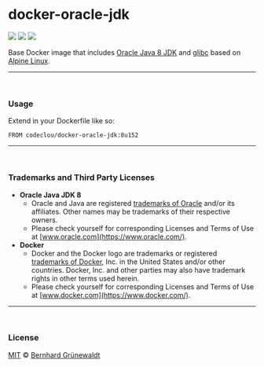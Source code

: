 # docker-oracle-jdk

[![](https://codeclou.github.io/doc/badges/generated/docker-image-size-250.svg?v2)](https://hub.docker.com/r/codeclou/docker-oracle-jdk/tags/) [![](https://codeclou.github.io/doc/badges/generated/docker-from-alpine-3.7.svg)](https://alpinelinux.org/) [![](https://codeclou.github.io/doc/badges/generated/docker-run-as-non-root.svg)](https://docs.docker.com/engine/reference/builder/#/user)

Base Docker image that includes [Oracle Java 8 JDK](https://www.oracle.com/java/) and [glibc](https://github.com/sgerrand/alpine-pkg-glibc) based on [Alpine Linux](https://alpinelinux.org/).

-----

&nbsp;

### Usage

Extend in your Dockerfile like so:

```
FROM codeclou/docker-oracle-jdk:8u152
```

-----

&nbsp;

### Trademarks and Third Party Licenses

 * **Oracle Java JDK 8**
   * Oracle and Java are registered [trademarks of Oracle](https://www.oracle.com/legal/trademarks.html) and/or its affiliates. Other names may be trademarks of their respective owners.
   * Please check yourself for corresponding Licenses and Terms of Use at [www.oracle.com](https://www.oracle.com/).
 * **Docker**
   * Docker and the Docker logo are trademarks or registered [trademarks of Docker](https://www.docker.com/trademark-guidelines), Inc. in the United States and/or other countries. Docker, Inc. and other parties may also have trademark rights in other terms used herein.
   * Please check yourself for corresponding Licenses and Terms of Use at [www.docker.com](https://www.docker.com/).

-----

&nbsp;

### License

[MIT](https://github.com/codeclou/docker-oracle-jdk/blob/master/LICENSE) © [Bernhard Grünewaldt](https://github.com/clouless)
